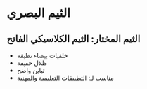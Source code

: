# الثيم البصري

## الثيم المختار: الثيم الكلاسيكي الفاتح

- خلفيات بيضاء نظيفة
- ظلال خفيفة
- تباين واضح
- مناسب لـ: التطبيقات التعليمية والمهنية
